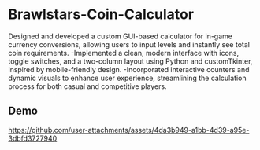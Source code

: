 # Brawlstars-Coin-Calculator
Designed and developed a custom GUI-based calculator for in-game currency conversions, allowing users to input levels and instantly see total coin requirements.
-Implemented a clean, modern interface with icons, toggle switches, and a two-column layout using Python and customTkinter, inspired by mobile-friendly design.
-Incorporated interactive counters and dynamic visuals to enhance user experience, streamlining the calculation process for both casual and competitive players.

## Demo
https://github.com/user-attachments/assets/4da3b949-a1bb-4d39-a95e-3dbfd3727940 

